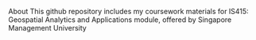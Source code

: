 About
This github repository includes my coursework materials for IS415: Geospatial Analytics and Applications module, offered by Singapore Management University
